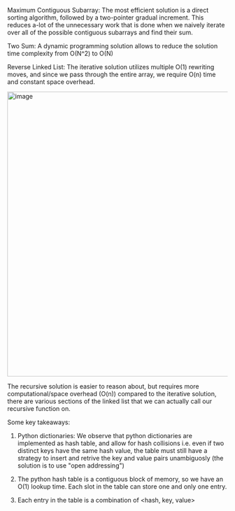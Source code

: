 Maximum Contiguous Subarray:
The most efficient solution is a direct sorting algorithm, followed by a two-pointer gradual increment. This reduces a-lot of the unnecessary work that is done when we naively iterate over all of the possible contiguous subarrays and find their sum. 

Two Sum: 
A dynamic programming solution allows to reduce the solution time complexity from O(N^2) to O(N)

Reverse Linked List: 
The iterative solution utilizes multiple O(1) rewriting moves, and since we pass through the entire array, we require O(n) time and constant space overhead. 

<img width="651" alt="image" src="https://user-images.githubusercontent.com/49863684/191865895-77934d0a-9876-4563-b570-a4cf173e84d1.png">

The recursive solution is easier to reason about, but requires more computational/space overhead (O(n)) compared to the iterative solution, there are various sections of the linked list that we can actually call our recursive function on. 

Some key takeaways:

1. Python dictionaries: We observe that python dictionaries are implemented as hash table, and allow for hash collisions i.e. even if two distinct keys have the same hash value, the table must still have a strategy to insert and retrive the key and value pairs unambiguosly (the solution is to use "open addressing")

2. The python hash table is a contiguous block of memory, so we have an O(1) lookup time. Each slot in the table can store one and only one entry. 

3. Each entry in the table is a combination of <hash, key, value>



